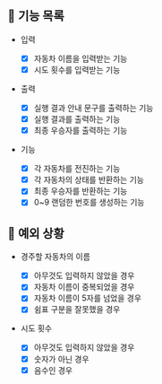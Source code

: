 ## 📄 기능 목록

- 입력

  - [x] 자동차 이름을 입력받는 기능
  - [x] 시도 횟수를 입력받는 기능

- 출력
  - [x] 실행 결과 안내 문구를 출력하는 기능
  - [x] 실행 결과를 출력하는 기능
  - [x] 최종 우승자를 출력하는 기능

- 기능

  - [x] 각 자동차를 전진하는 기능
  - [x] 각 자동차의 상태를 반환하는 기능
  - [x] 최종 우승자를 반환하는 기능
  - [x] 0~9 랜덤한 번호를 생성하는 기능

## 🎯 예외 상황

- 경주할 자동차의 이름

  - [x] 아무것도 입력하지 않았을 경우
  - [x] 자동차 이름이 중복되었을 경우
  - [x] 자동차 이름이 5자를 넘었을 경우
  - [x] 쉼표 구분을 잘못했을 경우

- 시도 횟수

  - [x] 아무것도 입력하지 않았을 경우
  - [x] 숫자가 아닌 경우
  - [x] 음수인 경우
